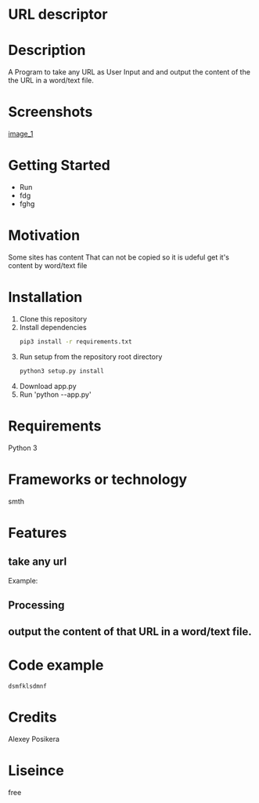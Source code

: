 # URL descriptor
# Description
A Program to take any URL as User Input and and output the content of the the URL in a word/text file.
# Screenshots
[image_1](url)
# Getting Started
* Run
* fdg
* fghg
# Motivation
Some sites has content That can not be copied so it is udeful get it's content by word/text file
# Installation
1. Clone this repository
2. Install dependencies
   ```bash
   pip3 install -r requirements.txt
   ```
3. Run setup from the repository root directory
    ```bash
    python3 setup.py install
    ``` 
3. Download app.py
4. Run 'python --app.py'

# Requirements
Python 3
# Frameworks or technology
smth
# Features
## take any url 
Example:
## Processing

## output the content of that URL in a word/text file.

# Code example
```
dsmfklsdmnf
```
# Credits
Alexey Posikera
# Liseince
free
